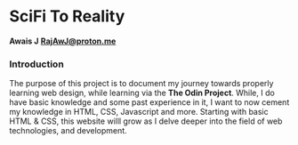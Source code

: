 # SciFi To Reality

**Awais J**
**RajAwJ@proton.me**

### Introduction

The purpose of this project is to document my journey towards properly learning web design, while learning via the **The Odin Project**.
While, I do have basic knowledge and some past experience in it, I want to now cement my knowledge in HTML, CSS, Javascript and more.
Starting with basic HTML & CSS, this website willl grow as I delve deeper into the field of web technologies, and development.
